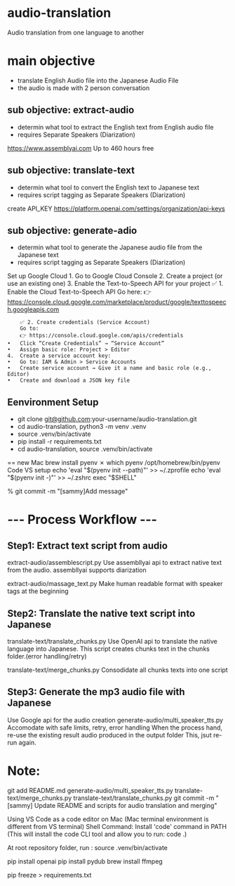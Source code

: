 # audio-translation
Audio translation from one language to another

# main objective
- translate English Audio file into the Japanese Audio File
- the audio is made with 2 person conversation

## sub objective: extract-audio
- determin what tool to extract the English text from English audio file
- requires Separate Speakers (Diarization)

 https://www.assemblyai.com
 Up to 460 hours free

## sub objective: translate-text
- determin what tool to convert the English text to Japanese text
- requires script tagging as Separate Speakers (Diarization)

 create API_KEY
 https://platform.openai.com/settings/organization/api-keys

## sub objective: generate-adio
- determin what tool to generate the Japanese audio file from the Japanese text
- requires script tagging as Separate Speakers (Diarization)

Set up Google Cloud
	1.	Go to Google Cloud Console
	2.	Create a project (or use an existing one)
	3.	Enable the Text-to-Speech API for your project
		✅ 1. Enable the Cloud Text-to-Speech API
		Go here:
		👉 https://console.cloud.google.com/marketplace/product/google/texttospeech.googleapis.com

		✅ 2. Create credentials (Service Account)
		Go to:
		👉 https://console.cloud.google.com/apis/credentials
	•	Click “Create Credentials” → “Service Account”
	•	Assign basic role: Project > Editor
	4.	Create a service account key:
	•	Go to: IAM & Admin > Service Accounts
	•	Create service account → Give it a name and basic role (e.g., Editor)
	•	Create and download a JSON key file

## Eenvironment Setup

- git clone git@github.com:your-username/audio-translation.git
- cd audio-translation, python3 -m venv .venv
- source .venv/bin/activate
- pip install -r requirements.txt
- cd audio-translation, source .venv/bin/activate

== new Mac
brew install pyenv
✗ which pyenv
/opt/homebrew/bin/pyenv
Code VS setup
echo 'eval "$(pyenv init --path)"' >> ~/.zprofile
echo 'eval "$(pyenv init -)"' >> ~/.zshrc
exec "$SHELL"

% git commit -m "[sammy]Add message"


# --- Process Workflow ---
## Step1: Extract text script from audio
extract-audio/assemblescript.py
Use assembllyai api to extract native text from the audio.
assembllyai supports diarization

extract-audio/massage_text.py
Make human readable format with speaker tags at the beginning

## Step2: Translate the native text script into Japanese
translate-text/translate_chunks.py
Use OpenAI api to translate the native language into Japanese.
This script creates chunks text in the chunks folder.(error handling/retry)

translate-text/merge_chunks.py
Consodidate all chunks texts into one script

## Step3: Generate the mp3 audio file with Japanese
Use Google api for the audio creation 
generate-audio/multi_speaker_tts.py 
Accomodate with safe limits, retry, error handling
When the process hand, re-use the existing result audio produced in the output folder
This, jsut re-run again.

# Note:

git add README.md generate-audio/multi_speaker_tts.py translate-text/merge_chunks.py translate-text/translate_chunks.py
git commit -m "[sammy] Update README and scripts for audio translation and merging"

Using VS Code as a code editor on Mac (Mac terminal environment is different from VS terminal)
Shell Command: Install 'code' command in PATH (This will install the code CLI tool and allow you to run: code .)

At root repository folder, run : 
source .venv/bin/activate

pip install openai
pip install pydub
brew install ffmpeg 

pip freeze > requirements.txt






